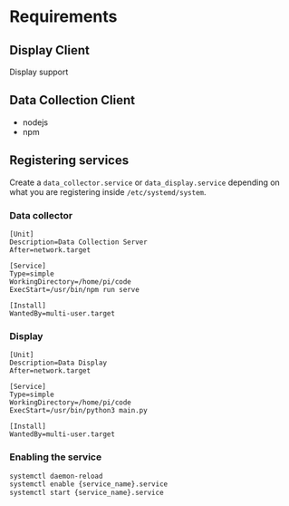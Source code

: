# Requirements

## Display Client
Display support

## Data Collection Client
- nodejs
- npm

## Registering services
Create a `data_collector.service` or `data_display.service` depending on what you are registering inside `/etc/systemd/system`.

### Data collector
```
[Unit]
Description=Data Collection Server
After=network.target

[Service]
Type=simple
WorkingDirectory=/home/pi/code 
ExecStart=/usr/bin/npm run serve

[Install]
WantedBy=multi-user.target
```

### Display
```
[Unit]
Description=Data Display
After=network.target

[Service]
Type=simple
WorkingDirectory=/home/pi/code
ExecStart=/usr/bin/python3 main.py

[Install]
WantedBy=multi-user.target
```

### Enabling the service
```bash
systemctl daemon-reload
systemctl enable {service_name}.service
systemctl start {service_name}.service
```

